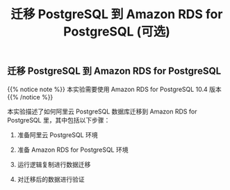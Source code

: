﻿---
title: "迁移 PostgreSQL 到 Amazon RDS for PostgreSQL (可选)"
chapter: false
weight: 120
---

## 迁移 PostgreSQL 到 Amazon RDS for PostgreSQL

{{% notice note %}}
本实验需要使用 Amazon RDS for PostgreSQL 10.4 版本
{{% /notice  %}}


本实验描述了如何阿里云 PostgreSQL 数据库迁移到 Amazon RDS for PostgreSQL 里，其中包括以下步骤：

1. 准备阿里云 PostgreSQL 环境

2. 准备 Amazon RDS for PostgreSQL 环境

3. 运行逻辑复制进行数据迁移

4. 对迁移后的数据进行验证